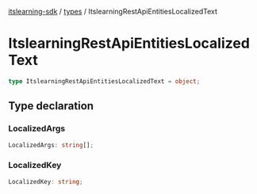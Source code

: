 [itslearning-sdk](../../modules.md) / [types](../index.md) / ItslearningRestApiEntitiesLocalizedText

# ItslearningRestApiEntitiesLocalizedText

```ts
type ItslearningRestApiEntitiesLocalizedText = object;
```

## Type declaration

### LocalizedArgs

```ts
LocalizedArgs: string[];
```

### LocalizedKey

```ts
LocalizedKey: string;
```
